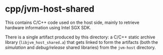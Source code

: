 # cpp/jvm-host-shared
This contains C/C++ code used on the host side, mainly to retrieve hardware information using Intel SGX SDK.

There is a single artifact produced by this directory: a C/C++ static archive library (`libjvm_host_shared.a`) 
that gets linked to form the artifacts (both the *simulation* and *debug/release* shared libraries)
from the `jvm-host` directory.
